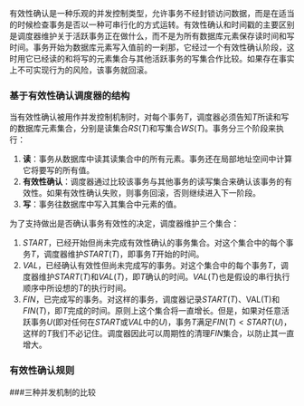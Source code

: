有效性确认是一种乐观的并发控制类型，允许事务不经封锁访问数据，而是在适当的时候检查事务是否以一种可串行化的方式运转。有效性确认和时间戳的主要区别是调度器维护关于活跃事务正在做什么，而不是为所有数据库元素保存读时间和写时间。事务开始为数据库元素写入值前的一刹那，它经过一个有效性确认阶段，这时用它已经读的和将写的元素集合与其他活跃事务的写集合作比较。如果存在事实上不可实现行为的风险，该事务就回滚。

### 基于有效性确认调度器的结构

当有效性确认被用作并发控制机制时，对每个事务$T$，调度器必须告知$T$所读和写的数据库元素集合，分别是读集合$RS(T)$和写集合$WS(T)$。事务分三个阶段来执行：

1. **读**：事务从数据库中读其读集合中的所有元素。事务还在局部地址空间中计算它将要写的所有值。
2. **有效性确认**：调度器通过比较该事务与其他事务的读写集合来确认该事务的有效性。如果有效性确认失败，则事务回滚，否则继续进入下一阶段。
3. **写**：事务往数据库中写入其集合中元素的值。

为了支持做出是否确认事务有效性的决定，调度器维护三个集合：

1. $START$，已经开始但尚未完成有效性确认的事务集合。对这个集合中的每个事务$T$，调度器维护$START(T)$，即事务$T$开始的时间。
2. $VAL$，已经确认有效性但尚未完成写的事务。对这个集合中的每个事务$T$，调度器维护$START(T)$和$VAL(T)$，即$T$确认的时间。$VAL(T)$也是假设的串行执行顺序中所设想的$T$的执行时间。
3. $FIN$，已完成写的事务。对这样的事务，调度器记录$START(T)$、VAL(T)和$FIN(T)$，即$T$完成的时间。原则上这个集合将一直增长。但是，如果对任意活跃事务$U$(即对任何在$START$或$VAL$中的$U$)，事务$T$满足$FIN(T) < START(U)$，这样的$T$我们不必记住。调度器因此可以周期性的清理$FIN$集合，以防止其一直增大。

### 有效性确认规则

###三种并发机制的比较